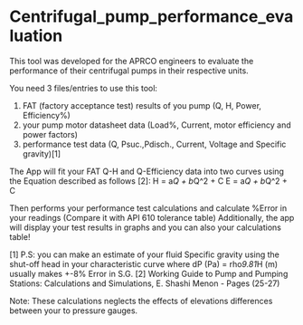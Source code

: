 # Centrifugal_pump_performance_evaluation
This tool was developed for the APRCO engineers to evaluate the performance of their centrifugal pumps in their respective units.

You need 3 files/entries to use this tool:
1. FAT (factory acceptance test) results of you pump (Q, H, Power, Efficiency%)
2. your pump motor datasheet data (Load%, Current, motor efficiency and power factors)
3. performance test data (Q, Psuc.,Pdisch., Current, Voltage and Specific gravity)[1] 

The App will fit your FAT Q-H and Q-Efficiency data into two curves using the Equation described as follows [2]:
H = a*Q + b*Q^2 + C
E = a*Q + b*Q^2 + C

Then performs your performance test calculations and calculate %Error in your readings (Compare it with API 610 tolerance table) 
Additionally, the app will display your test results in graphs and you can also your calculations table!

[1] P.S: you can make an estimate of your fluid Specific gravity using the shut-off head in your characteristic curve where dP (Pa) = rho*9.81*H (m)
usually makes +-8% Error in S.G.
[2] Working Guide to Pump and Pumping Stations: Calculations and Simulations, E. Shashi Menon - Pages (25-27)

Note: These calculations neglects the effects of elevations differences between your to pressure gauges.
